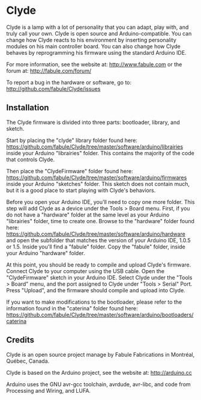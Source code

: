 Clyde
======
Clyde is a lamp with a lot of personality that you can adapt, play with, and truly call your own. Clyde is open source and Arduino-compatible.  You can change how Clyde reacts to his environment by inserting personality modules on his main controller board. You can also change how Clyde behaves by reprogramming his firmware using the standard Arduino IDE.

For more information, see the website at: http://www.fabule.com or the forum at: http://fabule.com/forum/

To report a bug in the hardware or software, go to:
http://github.com/fabule/Clyde/issues

Installation
------------

The Clyde firmware is divided into three parts: bootloader, library, and sketch.

Start by placing the "clyde" library folder found here: https://github.com/fabule/Clyde/tree/master/software/arduino/librairies inside your Arduino "librairies" folder. This contains the majority of the code that controls Clyde.

Then place the "ClydeFirmware" folder found here: https://github.com/fabule/Clyde/tree/master/software/arduino/firmwares inside your Arduino "sketches" folder. This sketch does not contain much, but it is a good place to start playing with Clyde's behaviors.

Before you open your Arduino IDE, you'll need to copy one more folder. This step will add Clyde as a device under the Tools > Board menu. First, if you do not have a "hardware" folder at the same level as your Arduino "librairies" folder, time to create one. Browse to the "hardware" folder found here: https://github.com/fabule/Clyde/tree/master/software/arduino/hardware and open the subfolder that matches the version of your Arduino IDE, 1.0.5 or 1.5. Inside you'll find a "fabule" folder. Copy the "fabule" folder, inside your Arduino "hardware" folder.

At this point, you should be ready to compile and upload Clyde's firmware. Connect Clyde to your computer using the USB cable. Open the "ClydeFirmware" sketch in your Arduino IDE. Select Clyde under the "Tools > Board" menu, and the port assigned to Clyde under "Tools > Serial" Port. Press "Upload", and the firmware should compile and upload into Clyde.

If you want to make modifications to the bootloader, please refer to the information found in the "caterina" folder found here: https://github.com/fabule/Clyde/tree/master/software/arduino/bootloaders/caterina

Credits
-------
Clyde is an open source project manage by Fabule Fabrications in Montréal, Québec, Canada.

Clyde is based on the Arduino project, see the website at: http://arduino.cc

Arduino uses the GNU avr-gcc toolchain, avrdude, avr-libc, and code from
Processing and Wiring, and LUFA.